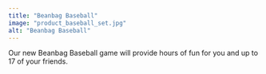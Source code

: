 ```yaml
---
title: "Beanbag Baseball"
image: "product_baseball_set.jpg"
alt: "Beanbag Baseball"
---
```


Our new Beanbag Baseball game will provide hours of fun for you and up to 17 of your friends.
